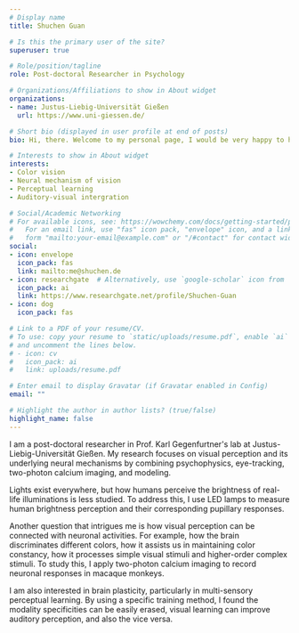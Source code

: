 ```yaml
---
# Display name
title: Shuchen Guan

# Is this the primary user of the site?
superuser: true

# Role/position/tagline
role: Post-doctoral Researcher in Psychology

# Organizations/Affiliations to show in About widget
organizations:
- name: Justus-Liebig-Universität Gießen
  url: https://www.uni-giessen.de/

# Short bio (displayed in user profile at end of posts)
bio: Hi, there. Welcome to my personal page, I would be very happy to hear from you!

# Interests to show in About widget
interests:
- Color vision
- Neural mechanism of vision
- Perceptual learning
- Auditory-visual intergration

# Social/Academic Networking
# For available icons, see: https://wowchemy.com/docs/getting-started/page-builder/#icons
#   For an email link, use "fas" icon pack, "envelope" icon, and a link in the
#   form "mailto:your-email@example.com" or "/#contact" for contact widget.
social:
- icon: envelope
  icon_pack: fas
  link: mailto:me@shuchen.de
- icon: researchgate  # Alternatively, use `google-scholar` icon from `ai` icon pack
  icon_pack: ai
  link: https://www.researchgate.net/profile/Shuchen-Guan
- icon: dog
  icon_pack: fas 

# Link to a PDF of your resume/CV.
# To use: copy your resume to `static/uploads/resume.pdf`, enable `ai` icons in `params.toml`, 
# and uncomment the lines below.
# - icon: cv
#   icon_pack: ai
#   link: uploads/resume.pdf

# Enter email to display Gravatar (if Gravatar enabled in Config)
email: ""

# Highlight the author in author lists? (true/false)
highlight_name: false
---
```


I am a post-doctoral researcher in Prof. Karl Gegenfurtner's lab at Justus-Liebig-Universität Gießen. My research focuses on visual perception and its underlying neural mechanisms by combining psychophysics, eye-tracking, two-photon calcium imaging, and modeling.

Lights exist everywhere, but how humans perceive the brightness of real-life illuminations is less studied. To address this, I use LED lamps to measure human brightness perception and their corresponding pupillary responses.

Another question that intrigues me is how visual perception can be connected with neuronal activities. For example, how the brain discriminates different colors, how it assists us in maintaining color constancy, how it processes simple visual stimuli and higher-order complex stimuli. To study this, I apply two-photon calcium imaging to record neuronal responses in macaque monkeys.

I am also interested in brain plasticity, particularly in multi-sensory perceptual learning. By using a specific training method, I found the modality specificities can be easily erased, visual learning can improve auditory perception, and also the vice versa.

